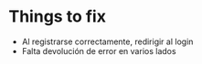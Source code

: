 Things to fix
=============

* Al registrarse correctamente, redirigir al login
* Falta devolución de error en varios lados
